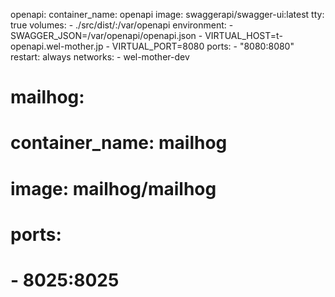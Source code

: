   openapi:
    container_name: openapi
    image: swaggerapi/swagger-ui:latest
    tty: true
    volumes:
      - ./src/dist/:/var/openapi
    environment:
      - SWAGGER_JSON=/var/openapi/openapi.json
      - VIRTUAL_HOST=t-openapi.wel-mother.jp
      - VIRTUAL_PORT=8080
    ports:
      - "8080:8080"
    restart: always
    networks:
      - wel-mother-dev

#  mailhog:
#    container_name: mailhog
#    image: mailhog/mailhog
#    ports:
#      - 8025:8025